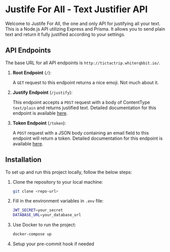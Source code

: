 # Justife For All - Text Justifier API

Welcome to Justife For All, the one and only API for justifying all your text. This is a Node.js API utilizing Express and Prisma. It allows you to send plain text and return it fully justified according to your settings.

## API Endpoints

The base URL for all API endpoints is `http://tictactrip.whiterqbbit.io/`.

1. **Root Endpoint** (`/`): 

    A `GET` request to this endpoint returns a nice emoji. Not much about it.

2. **Justify Endpoint** (`/justify`): 

    This endpoint accepts a `POST` request with a body of ContentType `text/plain` and returns justified text.
    Detailed documentation for this endpoint is available [here](http://tictactrip.whiterqbbit.io/api-docs/#/default/post_justify).

3. **Token Endpoint** (`/token`): 

    A `POST` request with a JSON body containing an email field to this endpoint will return a token.
    Detailed documentation for this endpoint is available [here](http://tictactrip.whiterqbbit.io/api-docs/#/default/post_token).

## Installation

To set up and run this project locally, follow the below steps:

1. Clone the repository to your local machine:

   ```bash
   git clone <repo-url>
    ```

2. Fill in the environment variables in `.env` file:

    ```bash
    JWT_SECRET=your_secret
    DATABASE_URL=your_database_url
    ```


3. Use Docker to run the project:

    ```bash
    docker-compose up
    ```

4. Setup your pre-commit hook if needed
